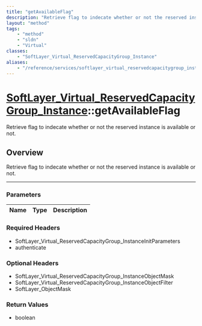 ```yaml
---
title: "getAvailableFlag"
description: "Retrieve flag to indecate whether or not the reserved instance is available or not."
layout: "method"
tags:
    - "method"
    - "sldn"
    - "Virtual"
classes:
    - "SoftLayer_Virtual_ReservedCapacityGroup_Instance"
aliases:
    - "/reference/services/softlayer_virtual_reservedcapacitygroup_instance/getAvailableFlag"
---
```

# [SoftLayer_Virtual_ReservedCapacityGroup_Instance](/reference/services/SoftLayer_Virtual_ReservedCapacityGroup_Instance)::getAvailableFlag


Retrieve flag to indecate whether or not the reserved instance is available or not.


## Overview 
Retrieve flag to indecate whether or not the reserved instance is available or not.

-----

### Parameters 
|Name | Type | Description |
| --- | --- | --- |


### Required Headers
* SoftLayer_Virtual_ReservedCapacityGroup_InstanceInitParameters
* authenticate


### Optional Headers
* SoftLayer_Virtual_ReservedCapacityGroup_InstanceObjectMask
* SoftLayer_Virtual_ReservedCapacityGroup_InstanceObjectFilter
* SoftLayer_ObjectMask

### Return Values
* boolean




